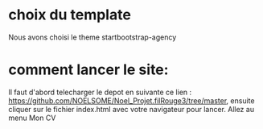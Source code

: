 # choix du template
Nous avons choisi le theme startbootstrap-agency
# comment lancer le site:
Il faut d'abord telecharger le depot en suivante ce lien : https://github.com/NOELSOME/Noel_Projet.filRouge3/tree/master,
ensuite cliquer sur le fichier index.html avec votre navigateur pour lancer. Allez au menu Mon CV 



